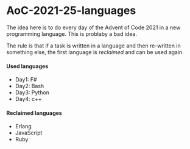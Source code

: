 # AoC-2021-25-languages

The idea here is to do every day of the Advent of Code 2021 in a new programming language. This is problaby a bad idea.

The rule is that if a task is written in a language and then re-written in something else, the first language is _reclaimed_ and can be used again.

#### Used languages
* Day1: F#
* Day2: Bash
* Day3: Python
* Day4: c++

#### Reclaimed languages
* Erlang
* JavaScript
* Ruby
